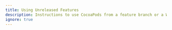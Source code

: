 ```yaml
---
title: Using Unreleased Features
description: Instructions to use CocoaPods from a feature branch or a Work-in-progress fork
ignore: true
--- 
```

